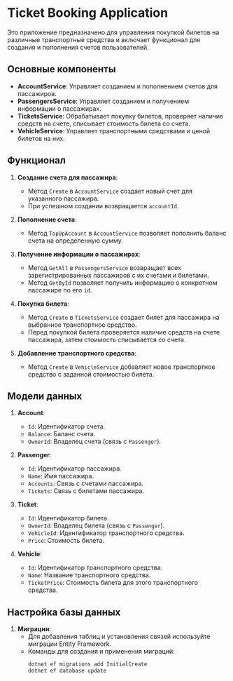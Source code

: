 # Ticket Booking Application

Это приложение предназначено для управления покупкой билетов на различные транспортные средства и включает функционал для создания и пополнения счетов пользователей.

## Основные компоненты

- **AccountService**: Управляет созданием и пополнением счетов для пассажиров.
- **PassengersService**: Управляет созданием и получением информации о пассажирах.
- **TicketsService**: Обрабатывает покупку билетов, проверяет наличие средств на счете, списывает стоимость билета со счета.
- **VehicleService**: Управляет транспортными средствами и ценой билетов на них.

## Функционал

1. **Создание счета для пассажира**:
    - Метод `Create` в `AccountService` создает новый счет для указанного пассажира.
    - При успешном создании возвращается `accountId`.

2. **Пополнение счета**:
    - Метод `TopUpAccount` в `AccountService` позволяет пополнить баланс счета на определенную сумму.

3. **Получение информации о пассажирах**:
    - Метод `GetAll` в `PassengersService` возвращает всех зарегистрированных пассажиров с их счетами и билетами.
    - Метод `GetById` позволяет получить информацию о конкретном пассажире по его `id`.

4. **Покупка билета**:
    - Метод `Create` в `TicketsService` создает билет для пассажира на выбранное транспортное средство.
    - Перед покупкой билета проверяется наличие средств на счете пассажира, затем стоимость списывается со счета.

5. **Добавление транспортного средства**:
    - Метод `Create` в `VehicleService` добавляет новое транспортное средство с заданной стоимостью билета.

## Модели данных

1. **Account**:
    - `Id`: Идентификатор счета.
    - `Balance`: Баланс счета.
    - `OwnerId`: Владелец счета (связь с `Passenger`).

2. **Passenger**:
    - `Id`: Идентификатор пассажира.
    - `Name`: Имя пассажира.
    - `Accounts`: Связь с счетами пассажира.
    - `Tickets`: Связь с билетами пассажира.

3. **Ticket**:
    - `Id`: Идентификатор билета.
    - `OwnerId`: Владелец билета (связь с `Passenger`).
    - `VehicleId`: Идентификатор транспортного средства.
    - `Price`: Стоимость билета.

4. **Vehicle**:
    - `Id`: Идентификатор транспортного средства.
    - `Name`: Название транспортного средства.
    - `TicketPrice`: Стоимость билета для этого транспортного средства.

## Настройка базы данных

1. **Миграции**:
    - Для добавления таблиц и установления связей используйте миграции Entity Framework.
    - Команды для создания и применения миграций:
      ```bash
      dotnet ef migrations add InitialCreate
      dotnet ef database update
      ```

